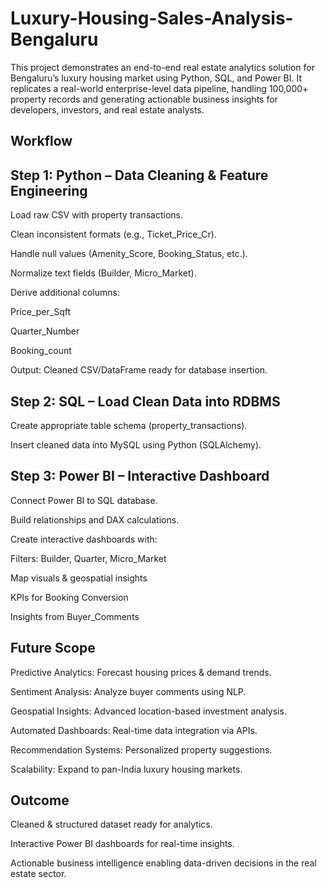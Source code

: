 # Luxury-Housing-Sales-Analysis-Bengaluru
This project demonstrates an end-to-end real estate analytics solution for Bengaluru’s luxury housing market using Python, SQL, and Power BI. It replicates a real-world enterprise-level data pipeline, handling 100,000+ property records and generating actionable business insights for developers, investors, and real estate analysts.

Workflow
------------
 Step 1: Python – Data Cleaning & Feature Engineering
 -------------------------------------------------------

Load raw CSV with property transactions.

Clean inconsistent formats (e.g., Ticket_Price_Cr).

Handle null values (Amenity_Score, Booking_Status, etc.).

Normalize text fields (Builder, Micro_Market).

Derive additional columns:

Price_per_Sqft

Quarter_Number

Booking_count

Output: Cleaned CSV/DataFrame ready for database insertion.



 Step 2: SQL – Load Clean Data into RDBMS
 -------------------------------------------------------------------

Create appropriate table schema (property_transactions).

Insert cleaned data into MySQL using Python (SQLAlchemy).



 Step 3: Power BI – Interactive Dashboard
 ----------------------------------------------

Connect Power BI to SQL database.

Build relationships and DAX calculations.

Create interactive dashboards with:

Filters: Builder, Quarter, Micro_Market

Map visuals & geospatial insights

KPIs for Booking Conversion

Insights from Buyer_Comments


Future Scope
---------------------

Predictive Analytics: Forecast housing prices & demand trends.

Sentiment Analysis: Analyze buyer comments using NLP.

Geospatial Insights: Advanced location-based investment analysis.

Automated Dashboards: Real-time data integration via APIs.

Recommendation Systems: Personalized property suggestions.

Scalability: Expand to pan-India luxury housing markets.



Outcome
-----------------

Cleaned & structured dataset ready for analytics.

Interactive Power BI dashboards for real-time insights.

Actionable business intelligence enabling data-driven decisions in the real estate sector.
